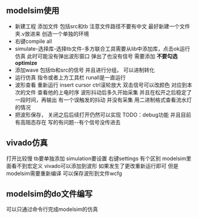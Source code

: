 ## modelsim使用
-  新建工程 添加文件  包括src和tb 注意文件路径不要有中文 最好新建一个文件夹.v放进来 创造一个单独的环境
-  右键compile all 
-  simulate-选择库-选择tb文件-多方联合工具需要从lib中添加库，点击ok运行仿真 此时可能没有弹出波形窗口 弹出了也没有信号 需要添加 **不要勾选optimize**
-  添加wave 包括tb和src的信号 并且进行分组， 可以进制转化
-  运行仿真 指令或者上方工具栏 runall是一直运行
-  波形查看 重新运行 insert cursor  ctrl滚轮放大 双击信号可以改颜色
    对应到本次的文件 查看他的上电时序 波形抖动后多久开始采集 并且在松开之后稳定了一段时间，再输出
    有一个误触发的抖动 并没有采集
    用二进制格式查看流水灯的情况
- 把波形保存， 关闭之后后续打开仍然可以实现
TODO：debug功能
并且目前有高阻态存在 写的有问题--有个信号没传进去

## vivado仿真
打开比较慢
tb要单独添加 simulation要设置 右键settings
有个区别 modelsim里面看不到宏定义 vivado可以添加到波形
如果发生了更改重新运行即可 但是modelsim需要重新编译
可以保存波形到文件wcfg

## modelsim的do文件编写
可以只通过命令行完成modelsim的仿真